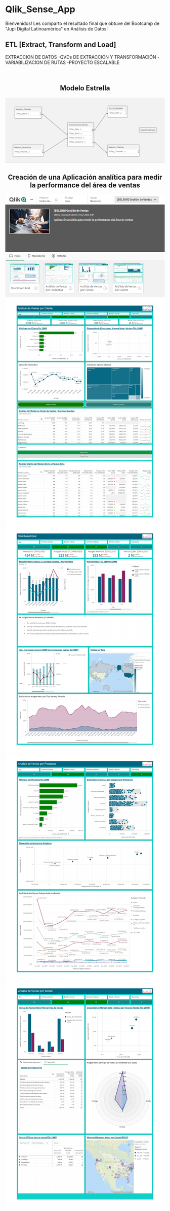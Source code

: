 # Qlik_Sense_App
Bienvenidos!
Les comparto el resultado final que obtuve del Bootcamp de "Jupi Digital Latinoamérica" en Análisis de Datos!

## ETL [Extract, Transform and Load]
EXTRACCION DE DATOS
-QVDs DE EXTRACCIÓN Y TRANSFORMACIÓN
-VARIABILIZACION DE RUTAS
-PROYECTO ESCALABLE
<div id="header" align="center">
<img src=" "/>

## Modelo Estrella
<div id="header" align="center">
<img src="https://github.com/mbelenrenna/Qlik_Sense_App/blob/main/modelo%20estrella.png"/>
  
## Creación de una Aplicación analítica para medir la performance del área de ventas 
<div id="header" align="center">
<img src="https://github.com/mbelenrenna/Qlik_Sense_App/blob/main/VistaApp.png"/>

  
  
<div id="header" align="center">  
  <img src="https://github.com/mbelenrenna/Qlik_Sense_App/blob/main/clientes.png"/>
  <img src="https://github.com/mbelenrenna/Qlik_Sense_App/blob/main/dashboard.png"/>
  <img src="https://github.com/mbelenrenna/Qlik_Sense_App/blob/main/productos.png"/>
  <img src="https://github.com/mbelenrenna/Qlik_Sense_App/blob/main/tiendaa.png"/>
